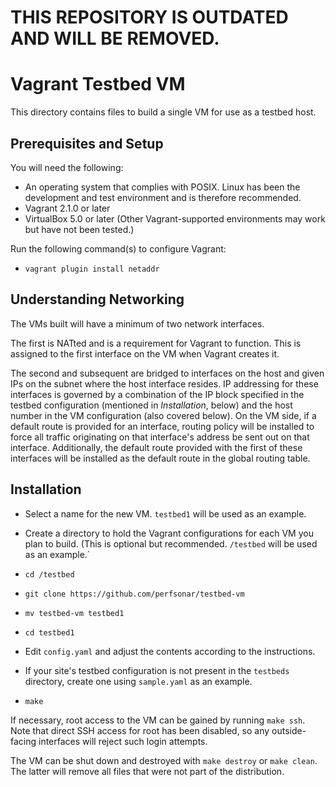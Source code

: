# THIS REPOSITORY IS OUTDATED AND WILL BE REMOVED.

# Vagrant Testbed VM

This directory contains files to build a single VM for use as a testbed host.


## Prerequisites and Setup

You will need the following:

 * An operating system that complies with POSIX.  Linux has been the development and test environment and is therefore recommended.
 * Vagrant 2.1.0 or later
 * VirtualBox 5.0 or later  (Other Vagrant-supported environments may work but have not been tested.)


Run the following command(s) to configure Vagrant:

 * `vagrant plugin install netaddr`


## Understanding Networking

The VMs built will have a minimum of two network interfaces.

The first is NATted and is a requirement for Vagrant to function.
This is assigned to the first interface on the VM when Vagrant creates
it.

The second and subsequent are bridged to interfaces on the host and
given IPs on the subnet where the host interface resides.  IP
addressing for these interfaces is governed by a combination of the IP
block specified in the testbed configuration (mentioned in
_Installation_, below) and the host number in the VM configuration
(also covered below).  On the VM side, if a default route is provided
for an interface, routing policy will be installed to force all
traffic originating on that interface's address be sent out on that
interface.  Additionally, the default route provided with the first of
these interfaces will be installed as the default route in the global
routing table.


## Installation

 * Select a name for the new VM.  `testbed1` will be used as an example.

 * Create a directory to hold the Vagrant configurations for each VM you plan to build.  (This is optional but recommended.  `/testbed` will be used as an example.`

 * `cd /testbed`
 * `git clone https://github.com/perfsonar/testbed-vm`
 * `mv testbed-vm testbed1`
 * `cd testbed1`
 * Edit `config.yaml` and adjust the contents according to the instructions.
 * If your site's testbed configuration is not present in the `testbeds` directory, create one using `sample.yaml` as an example.
 * `make`

If necessary, root access to the VM can be gained by running `make
ssh`.  Note that direct SSH access for root has been disabled, so any
outside-facing interfaces will reject such login attempts.

The VM can be shut down and destroyed with `make destroy` or `make
clean`.  The latter will remove all files that were not part of the
distribution.
